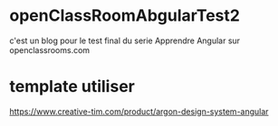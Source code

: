 # openClassRoomAbgularTest2
c'est un blog pour le test final du serie Apprendre Angular sur openclassrooms.com
# template utiliser
https://www.creative-tim.com/product/argon-design-system-angular
